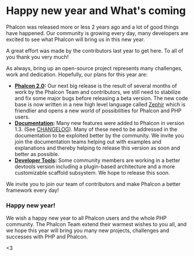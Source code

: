 <!--
slug: happy-new-year-and-whats-coming
date: Thu Jan 02 2014 16:39:00 GMT-0500 (EST)
tags: php, phalcon
title: Happy new year and What's coming
id: 72003316776
link: http://blog.phalconphp.com/post/72003316776/happy-new-year-and-whats-coming
raw: {"blog_name":"phalconphp","id":72003316776,"post_url":"http://blog.phalconphp.com/post/72003316776/happy-new-year-and-whats-coming","slug":"happy-new-year-and-whats-coming","type":"text","date":"2014-01-02 21:39:00 GMT","timestamp":1388698740,"state":"published","format":"html","reblog_key":"uADPZxcx","tags":["php","phalcon"],"short_url":"http://tmblr.co/Z6Pumv133ksme","highlighted":[],"note_count":2,"title":"Happy new year and What's coming","body":"<p>Phalcon was released more or less 2 years ago and a lot of good things have happened. Our community is growing every day, many developers are excited to see what Phalcon will bring us in this new year.</p>\n<p>A great effort was made by the contributors last year to get here. To all of you thank you very much!</p>\n<p>As always, bring up an open-source project represents many challenges, work and dedication. Hopefully, our plans for this year are:</p>\n<ul><li><strong><a href=\"https://github.com/phalcon/cphalcon/tree/2.0.0/phalcon\">Phalcon 2.0</a>:</strong> Our next big release is the result of several months of work by the Phalcon Team and contributors, we still need to stabilize and fix some major bugs before releasing a beta version. The new code base is now written in a new high level language called <a href=\"https://github.com/phalcon/zephir\">Zephir</a> which is friendlier and opens a new world of possibilities for Phalcon and PHP users. </li>\n<li><strong><a href=\"https://github.com/phalcon/docs\">Documentation</a>:</strong> Many new features were added to Phalcon in version 1.3. (See <a href=\"https://github.com/phalcon/cphalcon/blob/1.3.0/CHANGELOG\">CHANGELOG</a>). Many of these need to be addressed in the documentation to be exploited better by the community. We invite you join the documentation teams helping out with examples and explanations and thereby helping to release this version as soon and better as possible.</li>\n<li><strong><a href=\"https://github.com/phalcon/phalcon-devtools\">Developer Tools</a>:</strong> Some community members are working in a better devtools version including a plugin-based architecture and a more customizable scaffold subsystem. We hope to release this soon.</li>\n</ul><p>We invite you to join our team of contributors and make Phalcon a better framework every day!</p>\n<h3>Happy new year!</h3>\n<p>We wish a happy new year to all Phalcon users and the whole PHP community. The Phalcon Team extend their warmest wishes to you all, and we hope this year will bring you many new projects, challenges and successes with PHP and Phalcon.</p>\n<p>&lt;3</p>","reblog":{"tree_html":"","comment":"<p>Phalcon was released more or less 2 years ago and a lot of good things have happened. Our community is growing every day, many developers are excited to see what Phalcon will bring us in this new year.</p>\n<p>A great effort was made by the contributors last year to get here. To all of you thank you very much!</p>\n<p>As always, bring up an open-source project represents many challenges, work and dedication. Hopefully, our plans for this year are:</p>\n<ul><li><strong><a href=\"https://github.com/phalcon/cphalcon/tree/2.0.0/phalcon\">Phalcon 2.0</a>:</strong> Our next big release is the result of several months of work by the Phalcon Team and contributors, we still need to stabilize and fix some major bugs before releasing a beta version. The new code base is now written in a new high level language called <a href=\"https://github.com/phalcon/zephir\">Zephir</a> which is friendlier and opens a new world of possibilities for Phalcon and PHP users.&nbsp;</li>\n<li><strong><a href=\"https://github.com/phalcon/docs\">Documentation</a>:</strong> Many new features were added to Phalcon in version 1.3. (See&nbsp;<a href=\"https://github.com/phalcon/cphalcon/blob/1.3.0/CHANGELOG\">CHANGELOG</a>). Many of these need to be addressed in the documentation to be exploited better by the community. We invite you join the documentation teams helping out with examples and explanations and thereby helping to release this version as soon and better as possible.</li>\n<li><strong><a href=\"https://github.com/phalcon/phalcon-devtools\">Developer Tools</a>:</strong> Some community members are working in a better devtools version including a plugin-based architecture and a more customizable scaffold subsystem. We hope to release this soon.</li>\n</ul><p>We invite you to join our team of contributors and make Phalcon a better framework every day!</p>\n<h3>Happy new year!</h3>\n<p>We wish a happy new year to all Phalcon users and the whole PHP community. The Phalcon Team extend their warmest wishes to you all, and we hope this year will bring you many new projects, challenges and successes with PHP and Phalcon.</p>\n<p>&lt;3</p>"},"trail":[{"blog":{"name":"phalconphp","theme":{"header_full_width":1117,"header_full_height":426,"header_focus_width":758,"header_focus_height":426,"avatar_shape":"square","background_color":"#FAFAFA","body_font":"Helvetica Neue","header_bounds":"0,937,426,179","header_image":"http://static.tumblr.com/be2b0380984b972b47699d457f4c0ffb/ivjir8a/815nn0qo7/tumblr_static_28z87js742xwowwo0kco04ogs.jpg","header_image_focused":"http://static.tumblr.com/be2b0380984b972b47699d457f4c0ffb/ivjir8a/laHnn0qo9/tumblr_static_tumblr_static_28z87js742xwowwo0kco04ogs_focused_v3.jpg","header_image_scaled":"http://static.tumblr.com/be2b0380984b972b47699d457f4c0ffb/ivjir8a/815nn0qo7/tumblr_static_28z87js742xwowwo0kco04ogs_2048_v2.jpg","header_stretch":true,"link_color":"#529ECC","show_avatar":true,"show_description":true,"show_header_image":true,"show_title":true,"title_color":"#444444","title_font":"Gibson","title_font_weight":"bold"}},"post":{"id":"72003316776"},"content":"<p>Phalcon was released more or less 2 years ago and a lot of good things have happened. Our community is growing every day, many developers are excited to see what Phalcon will bring us in this new year.</p>\n<p>A great effort was made by the contributors last year to get here. To all of you thank you very much!</p>\n<p>As always, bring up an open-source project represents many challenges, work and dedication. Hopefully, our plans for this year are:</p>\n<ul><li><strong><a href=\"https://github.com/phalcon/cphalcon/tree/2.0.0/phalcon\">Phalcon 2.0</a>:</strong> Our next big release is the result of several months of work by the Phalcon Team and contributors, we still need to stabilize and fix some major bugs before releasing a beta version. The new code base is now written in a new high level language called <a href=\"https://github.com/phalcon/zephir\">Zephir</a> which is friendlier and opens a new world of possibilities for Phalcon and PHP users. </li>\n<li><strong><a href=\"https://github.com/phalcon/docs\">Documentation</a>:</strong> Many new features were added to Phalcon in version 1.3. (See <a href=\"https://github.com/phalcon/cphalcon/blob/1.3.0/CHANGELOG\">CHANGELOG</a>). Many of these need to be addressed in the documentation to be exploited better by the community. We invite you join the documentation teams helping out with examples and explanations and thereby helping to release this version as soon and better as possible.</li>\n<li><strong><a href=\"https://github.com/phalcon/phalcon-devtools\">Developer Tools</a>:</strong> Some community members are working in a better devtools version including a plugin-based architecture and a more customizable scaffold subsystem. We hope to release this soon.</li>\n</ul><p>We invite you to join our team of contributors and make Phalcon a better framework every day!</p>\n<h3>Happy new year!</h3>\n<p>We wish a happy new year to all Phalcon users and the whole PHP community. The Phalcon Team extend their warmest wishes to you all, and we hope this year will bring you many new projects, challenges and successes with PHP and Phalcon.</p>\n<p><3</p>","content_raw":"<p>Phalcon was released more or less 2 years ago and a lot of good things have happened. Our community is growing every day, many developers are excited to see what Phalcon will bring us in this new year.</p>\r\n<p>A great effort was made by the contributors last year to get here. To all of you thank you very much!</p>\r\n<p>As always, bring up an open-source project represents many challenges, work and dedication. Hopefully, our plans for this year are:</p>\r\n<ul><li><strong><a href=\"https://github.com/phalcon/cphalcon/tree/2.0.0/phalcon\">Phalcon 2.0</a>:</strong> Our next big release is the result of several months of work by the Phalcon Team and contributors, we still need to stabilize and fix some major bugs before releasing a beta version. The new code base is now written in a new high level language called <a href=\"https://github.com/phalcon/zephir\">Zephir</a> which is friendlier and opens a new world of possibilities for Phalcon and PHP users.&nbsp;</li>\r\n<li><strong><a href=\"https://github.com/phalcon/docs\">Documentation</a>:</strong> Many new features were added to Phalcon in version 1.3. (See&nbsp;<a href=\"https://github.com/phalcon/cphalcon/blob/1.3.0/CHANGELOG\">CHANGELOG</a>). Many of these need to be addressed in the documentation to be exploited better by the community. We invite you join the documentation teams helping out with examples and explanations and thereby helping to release this version as soon and better as possible.</li>\r\n<li><strong><a href=\"https://github.com/phalcon/phalcon-devtools\">Developer Tools</a>:</strong> Some community members are working in a better devtools version including a plugin-based architecture and a more customizable scaffold subsystem. We hope to release this soon.</li>\r\n</ul><p>We invite you to join our team of contributors and make Phalcon a better framework every day!</p>\r\n<h3>Happy new year!</h3>\r\n<p>We wish a happy new year to all Phalcon users and the whole PHP community. The Phalcon Team extend their warmest wishes to you all, and we hope this year will bring you many new projects, challenges and successes with PHP and Phalcon.</p>\r\n<p>&lt;3</p>","is_current_item":true,"is_root_item":true}]}
publish: 2014-01-02
-->


Happy new year and What's coming
================================

Phalcon was released more or less 2 years ago and a lot of good things
have happened. Our community is growing every day, many developers are
excited to see what Phalcon will bring us in this new year.

A great effort was made by the contributors last year to get here. To
all of you thank you very much!

As always, bring up an open-source project represents many challenges,
work and dedication. Hopefully, our plans for this year are:

-   **[Phalcon
    2.0](https://github.com/phalcon/cphalcon/tree/2.0.0/phalcon):** Our
    next big release is the result of several months of work by the
    Phalcon Team and contributors, we still need to stabilize and fix
    some major bugs before releasing a beta version. The new code base
    is now written in a new high level language called
    [Zephir](https://github.com/phalcon/zephir) which is friendlier and
    opens a new world of possibilities for Phalcon and PHP users. 
-   **[Documentation](https://github.com/phalcon/docs):** Many new
    features were added to Phalcon in version 1.3.
    (See [CHANGELOG](https://github.com/phalcon/cphalcon/blob/1.3.0/CHANGELOG)).
    Many of these need to be addressed in the documentation to be
    exploited better by the community. We invite you join the
    documentation teams helping out with examples and explanations and
    thereby helping to release this version as soon and better as
    possible.
-   **[Developer Tools](https://github.com/phalcon/phalcon-devtools):**
    Some community members are working in a better devtools version
    including a plugin-based architecture and a more customizable
    scaffold subsystem. We hope to release this soon.

We invite you to join our team of contributors and make Phalcon a better
framework every day!

### Happy new year!

We wish a happy new year to all Phalcon users and the whole PHP
community. The Phalcon Team extend their warmest wishes to you all, and
we hope this year will bring you many new projects, challenges and
successes with PHP and Phalcon.

\<3

